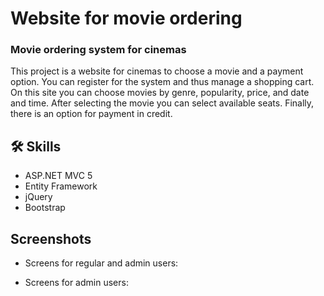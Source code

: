 # Website for movie ordering

### Movie ordering system for cinemas
This project is a website for cinemas to choose a movie and a payment option.
You can register for the system and thus manage a shopping cart.
On this site you can choose movies by genre, popularity, price, and date and time.
After selecting the movie you can select available seats.
Finally, there is an option for payment in credit.


## 🛠 Skills
* ASP.NET MVC 5
* Entity Framework
* jQuery
* Bootstrap


## Screenshots
* Screens for regular and admin users:

* Screens for admin users: